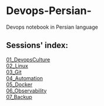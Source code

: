 # Devops-Persian-
Devops notebook in Persian language

## Sessions' index:
[01_DevopsCulture](01_DevopsCulture/index.md)<br />
[02_Linux](02_Linux/index.md)<br />
[03_Git](03_Git/index.md)<br />
[04_Automation](04_Automation/index.md)<br />
[05_Docker](05_Docker/index.md)<br />
[06_Observability](06_Observability/index.md)<br />
[07_Backup](07_Backup/index.md)<br />
